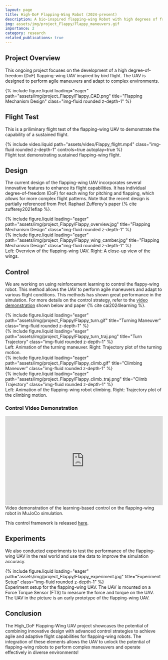 ```yaml
---
layout: page
title: High-DoF Flapping-Wing Robot (2024-present)
description: A bio-inspired flapping-wing Robot with high degrees of freedom for agile flight. Leveraging learning-based control, the robot is designed to perform agile maneuvers and adapt to complex environments.
img: assets/img/project_Flappy/Flappy_maneuvers.gif
importance: 2
category: research
related_publications: true
---
```


## Project Overview

This ongoing project focuses on the development of a high degree-of-freedom (DoF) flapping-wing UAV inspired by bird flight. The UAV is designed to perform agile maneuvers and adapt to complex environments.

<div class="row">
    <div class="col-sm mt-3 mt-md-0">
        {% include figure.liquid loading="eager" path="assets/img/project_Flappy/Flappy_CAD.png" title="Flapping Mechanism Design" class="img-fluid rounded z-depth-1" %}
    </div>
</div>

## Flight Test

This is a priliminary flight test of the flapping-wing UAV to demonstrate the capability of a sustained flight.

<div class="row mt-3">
    <div class="col-sm mt-3 mt-md-0">
        {% include video.liquid path="assets/video/Flappy_flight.mp4" class="img-fluid rounded z-depth-1" controls=true autoplay=true %}
    </div>
</div>
<div class="caption">
    Flight test demonstrating sustained flapping-wing flight.
</div>

## Design

The current design of the flapping-wing UAV incorporates several innovative features to enhance its flight capabilities. It has individual degree-of-freedom (DoF) for each wing for pitching and flapping, which allows for more complex flight patterns. Note that the recent design is partially referenced from Prof. Raphael Zufferey's paper {% cite zufferey2021eflap %}.

<div class="row">
    <div class="col-sm mt-3 mt-md-0">
        {% include figure.liquid loading="eager" path="assets/img/project_Flappy/Flappy_overview.jpg" title="Flapping Mechanism Design" class="img-fluid rounded z-depth-1" %}
    </div>
    <div class="col-sm mt-3 mt-md-0">
        {% include figure.liquid loading="eager" path="assets/img/project_Flappy/Flappy_wing_camber.jpg" title="Flapping Mechanism Design" class="img-fluid rounded z-depth-1" %}
    </div> 
</div>
<div class="caption">
    Left: Overview of the flapping-wing UAV. Right: A close-up view of the wings.
</div>

## Control

We are working on using reinforcement learning to control the flappy-wing robot. This method allows the UAV to perform agile maneuvers and adapt to various flight conditions. This methods has shown great performance in the simulation. For more details on the control strategy, refer to the [video demonstration](https://www.youtube.com/watch?v=54Gcbvgfz7Q) shown below and paper {% cite cai2024learning %}.

<div class="row">
    <div class="col-sm mt-3 mt-md-0">
        {% include figure.liquid loading="eager" path="assets/img/project_Flappy/Flappy_turn.gif" title="Turning Maneuver" class="img-fluid rounded z-depth-1" %}
    </div>
    <div class="col-sm mt-3 mt-md-0">
        {% include figure.liquid loading="eager" path="assets/img/project_Flappy/Flappy_turn_traj.png" title="Turn Trajectory" class="img-fluid rounded z-depth-1" %}
    </div> 
</div>
<div class="caption">
    Left: Animation of the turning maneuver. Right: Trajectory plot of the turning motion.
</div>

<div class="row">
    <div class="col-sm mt-3 mt-md-0">
        {% include figure.liquid loading="eager" path="assets/img/project_Flappy/Flappy_climb.gif" title="Climbing Maneuver" class="img-fluid rounded z-depth-1" %}
    </div>
    <div class="col-sm mt-3 mt-md-0">
        {% include figure.liquid loading="eager" path="assets/img/project_Flappy/Flappy_climb_traj.png" title="Climb Trajectory" class="img-fluid rounded z-depth-1" %}
    </div> 
</div>
<div class="caption">
    Left: Animation of the flapping-wing robot climbing. Right: Trajectory plot of the climbing motion.
</div>

### Control Video Demonstration

<div class="row justify-content-sm-center">
    <div class="col-sm-10">
        <div style="position: relative; width: 100%; padding-bottom: 56.25%;">
            <iframe src="https://www.youtube.com/embed/54Gcbvgfz7Q" class="img-fluid rounded z-depth-1" style="position: absolute; top: 0; left: 0; width: 100%; height: 100%;" frameborder="0" allow="accelerometer; autoplay; clipboard-write; encrypted-media; gyroscope; picture-in-picture; web-share" allowfullscreen></iframe>
        </div>
    </div>
</div>

<div class="caption">
    Video demonstration of the learning-based control on the flapping-wing robot in MuJoCo simulation.
</div>

This control framework is released [here](https://arxiv.org/html/2411.15130v1).

## Experiments

We also conducted experiments to test the performance of the flapping-wing UAV in the real world and use the data to improve the simulation accuracy.

<div class="row">
    <div class="col-sm mt-3 mt-md-0">
        {% include figure.liquid loading="eager" path="assets/img/project_Flappy/Flappy_experiment.jpg" title="Experiment Setup" class="img-fluid rounded z-depth-1" %}
    </div>
</div>
<div class="caption">
    Experiment setup for the flapping-wing UAV. The UAV is mounted on a Force Torque Sensor (FTS) to measure the force and torque on the UAV. The UAV in the picture is an early prototype of the flapping-wing UAV.
</div>

## Conclusion

The High_DoF Flapping-Wing UAV project showcases the potential of combining innovative design with advanced control strategies to achieve agile and adaptive flight capabilities for flapping-wing robots. The integration of these elements allows the UAV to unlock the potential of flapping-wing robots to perform complex maneuvers and operate effectively in diverse environments!
